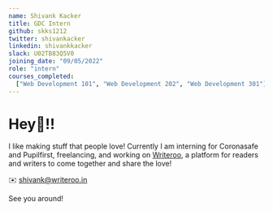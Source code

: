 ```yaml
---
name: Shivank Kacker
title: GDC Intern
github: skks1212
twitter: shivankacker
linkedin: shivankkacker
slack: U02TB83Q5V0
joining_date: "09/05/2022"
role: "intern"
courses_completed:
  ["Web Development 101", "Web Development 202", "Web Development 301"]
---
```


# Hey👋!!

I like making stuff that people love!
Currently I am interning for Coronasafe and Pupilfirst, freelancing, and working on [Writeroo](https://writeroo.in), a platform for readers and writers to come together and share the love!

✉️ shivank@writeroo.in

See you around!
